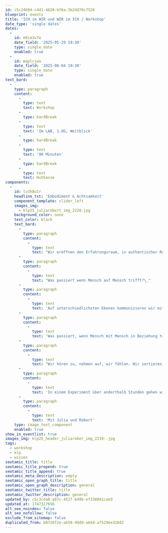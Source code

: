 ```yaml
---
id: c5c24b94-c441-4620-bf6a-3b24d70c7526
blueprint: events
title: 'ICH im WIR und WIR im ICH / Workshop'
date_type: 'single dates'
dates:
  -
    id: m9im3v7e
    date_field: '2025-05-29 19:30'
    type: single_date
    enabled: true
  -
    id: maplrjwo
    date_field: '2025-06-04 19:30'
    type: single_date
    enabled: true
text_bard:
  -
    type: paragraph
    content:
      -
        type: text
        text: Workshop
      -
        type: hardBreak
      -
        type: text
        text: 'Im LAB, 1.OG, Weitblick'
      -
        type: hardBreak
      -
        type: text
        text: '90 Minuten'
      -
        type: hardBreak
      -
        type: text
        text: Hutkasse
components:
  -
    id: lv3h8u1r
    headline_txt: 'Embodiment & Achtsamkeit'
    component_template: slider_left
    images_img:
      - klp25_juliarobert_img_2220.jpg
    background_color: none
    text_color: black
    text_bard:
      -
        type: paragraph
        content:
          -
            type: text
            text: "Wir eröffnen den Erfahrungsraum, in authentischer Resonanz miteinander zu gehen.\_"
      -
        type: paragraph
        content:
          -
            type: text
            text: "Was passiert wenn Mensch auf Mensch trifft?\_"
      -
        type: paragraph
        content:
          -
            type: text
            text: 'Auf unterschiedlichsten Ebenen kommunizieren wir miteinander. Wir geben etwas über uns Preis, teilen Emotionen, Interessen und Haltungen und bekommen sie von unseren Gegenüber. Das passiert jeden Tag – Blickkontakte, Gespräche, Begegnungen …'
      -
        type: paragraph
        content:
          -
            type: text
            text: 'Was passiert, wenn Mensch mit Mensch in Beziehung tritt?'
      -
        type: paragraph
        content:
          -
            type: text
            text: "Wir hören zu, nehmen auf, wir fühlen. Wir sortieren, beurteilen und erwidern.\_"
      -
        type: paragraph
        content:
          -
            type: text
            text: 'In einem Experiment über anderthalb Stunden gehen wir in authentischen Austausch mit uns selbst und der zufällig sich treffenden Gruppe. Wir beginnen mit einfachen Bewegungsabläufen, begeben uns in eine stille Meditation und treffen uns in einem Erfahrungsraum – lasst uns gemeinsam auf das einlassen, was entsteht.'
      -
        type: paragraph
        content:
          -
            type: text
            text: 'Mit Julia und Robert'
    type: image_text_component
    enabled: true
show_in_eventlist: true
images_img: klp25_header_juliarober_img_2219-.jpg
tags:
  - workshop
  - klp
  - wissen
seotamic_title: title
seotamic_title_prepend: true
seotamic_title_append: true
seotamic_meta_description: empty
seotamic_open_graph_title: title
seotamic_open_graph_description: general
seotamic_twitter_title: title
seotamic_twitter_description: general
updated_by: c5c3cda0-a87c-4527-b49b-ef338041cae9
updated_at: 1747327656
alt_seo_noindex: false
alt_seo_nofollow: false
exclude_from_sitemap: false
duplicated_from: b8726f2e-ab58-49d9-a644-af529ee32642
---
```

